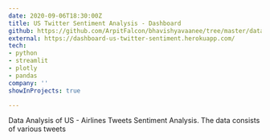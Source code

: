 ```yaml
---
date: 2020-09-06T18:30:00Z
title: US Twitter Sentiment Analysis - Dashboard
github: https://github.com/ArpitFalcon/bhavishyavaanee/tree/master/dataanalysis_twitter_us_sentiment
external: https://dashboard-us-twitter-sentiment.herokuapp.com/
tech:
- python
- streamlit
- plotly
- pandas
company: ''
showInProjects: true

---
```

Data Analysis of US - Airlines Tweets Sentiment Analysis. The data consists of various tweets 